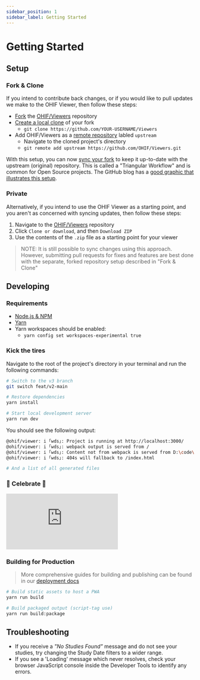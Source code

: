 ```yaml
---
sidebar_position: 1
sidebar_label: Getting Started
---
```

# Getting Started

## Setup

### Fork & Clone

If you intend to contribute back changes, or if you would like to pull updates
we make to the OHIF Viewer, then follow these steps:

- [Fork][fork-a-repo] the [OHIF/Viewers][ohif-viewers-repo] repository
- [Create a local clone][clone-a-repo] of your fork
  - `git clone https://github.com/YOUR-USERNAME/Viewers`
- Add OHIF/Viewers as a [remote repository][add-remote-repo] labled `upstream`
  - Navigate to the cloned project's directory
  - `git remote add upstream https://github.com/OHIF/Viewers.git`

With this setup, you can now [sync your fork][sync-changes] to keep it
up-to-date with the upstream (original) repository. This is called a "Triangular
Workflow" and is common for Open Source projects. The GitHub blog has a [good
graphic that illustrates this setup][triangular-workflow].

### Private

Alternatively, if you intend to use the OHIF Viewer as a starting point, and you
aren't as concerned with syncing updates, then follow these steps:

1. Navigate to the [OHIF/Viewers][ohif-viewers] repository
2. Click `Clone or download`, and then `Download ZIP`
3. Use the contents of the `.zip` file as a starting point for your viewer

> NOTE: It is still possible to sync changes using this approach. However,
> submitting pull requests for fixes and features are best done with the
> separate, forked repository setup described in "Fork & Clone"

## Developing

### Requirements

- [Node.js & NPM](https://nodejs.org/en/)
- [Yarn](https://yarnpkg.com/en/)
- Yarn workspaces should be enabled:
  - `yarn config set workspaces-experimental true`

### Kick the tires

Navigate to the root of the project's directory in your terminal and run the
following commands:

```bash
# Switch to the v3 branch
git switch feat/v2-main

# Restore dependencies
yarn install

# Start local development server
yarn run dev
```

You should see the following output:

```bash
@ohif/viewer: i ｢wds｣: Project is running at http://localhost:3000/
@ohif/viewer: i ｢wds｣: webpack output is served from /
@ohif/viewer: i ｢wds｣: Content not from webpack is served from D:\code\ohif\Viewers\platform\viewer
@ohif/viewer: i ｢wds｣: 404s will fallback to /index.html

# And a list of all generated files
```

### 🎉 Celebrate 🎉


<div style={{padding:"56.25% 0 0 0", position:"relative"}}>
    <iframe src="https://player.vimeo.com/video/545988245?badge=0&amp;autopause=0&amp;player_id=0&amp;app_id=58479" frameBorder="0" allow="autoplay; fullscreen; picture-in-picture" allowFullScreen style= {{ position:"absolute",top:0,left:0,width:"100%",height:"100%"}} title="measurement-report"></iframe>
</div>


### Building for Production

> More comprehensive guides for building and publishing can be found in our
> [deployment docs](./../deployment/index.md)

```bash
# Build static assets to host a PWA
yarn run build

# Build packaged output (script-tag use)
yarn run build:package
```

## Troubleshooting

- If you receive a _"No Studies Found"_ message and do not see your studies, try
  changing the Study Date filters to a wider range.
- If you see a 'Loading' message which never resolves, check your browser
  JavaScript console inside the Developer Tools to identify any errors.

<!--
  Links
  -->

<!-- prettier-ignore-start -->
[fork-a-repo]: https://help.github.com/en/articles/fork-a-repo
[clone-a-repo]: https://help.github.com/en/articles/fork-a-repo#step-2-create-a-local-clone-of-your-fork
[add-remote-repo]: https://help.github.com/en/articles/fork-a-repo#step-3-configure-git-to-sync-your-fork-with-the-original-spoon-knife-repository
[sync-changes]: https://help.github.com/en/articles/syncing-a-fork
[triangular-workflow]: https://github.blog/2015-07-29-git-2-5-including-multiple-worktrees-and-triangular-workflows/#improved-support-for-triangular-workflows
[ohif-viewers-repo]: https://github.com/OHIF/Viewers
[ohif-viewers]: https://github.com/OHIF/Viewers
<!-- prettier-ignore-end -->
